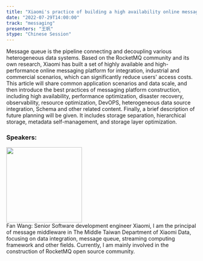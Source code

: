 ```yaml
---
title: "Xiaomi's practice of building a high availability online messaging platform based on RocketMQ"
date: "2022-07-29T14:00:00"
track: "messaging"
presenters: "王帆"
stype: "Chinese Session"
---
```

Message queue is the pipeline connecting and decoupling various heterogeneous data systems. Based on the RocketMQ community and its own research, Xiaomi has built a set of highly available and high-performance online messaging platform for integration, industrial and commercial scenarios, which can significantly reduce users' access costs.
This article will share common application scenarios and data scale, and then introduce the best practices of messaging platform construction, including high availability, performance optimization, disaster recovery, observability, resource optimization, DevOPS, heterogeneous data source integration, Schema and other related content. Finally, a brief description of future planning will be given. It includes storage separation, hierarchical storage, metadata self-management, and storage layer optimization.
 ### Speakers: 
 <img src="images/speaker/1047.png" width="200" /><br>Fan Wang: Senior Software development engineer Xiaomi, I am the principal of message middleware in The Middle Taiwan Department of Xiaomi Data, focusing on data integration, message queue, streaming computing framework and other fields. Currently, I am mainly involved in the construction of RocketMQ open source community.

 